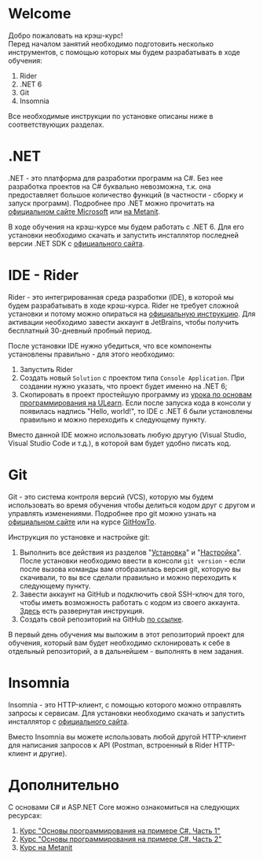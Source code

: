 # Welcome
Добро пожаловать на крэш-курс!  
Перед началом занятий необходимо подготовить несколько инструментов, с помощью которых мы будем разрабатывать в ходе обучения:
1. Rider
2. .NET 6
3. Git
4. Insomnia

Все необходимые инструкции по установке описаны ниже в соответствующих разделах.

# .NET
.NET - это платформа для разработки программ на C#. Без нее разработка проектов на C# буквально невозможна, т.к. она предоставляет большое количество функций (в частности - сборку и запуск программ). Подробнее про .NET можно прочитать на [официальном сайте Microsoft](https://dotnet.microsoft.com/en-us/learn/dotnet/what-is-dotnet) или [на Metanit](https://metanit.com/sharp/tutorial/1.1.php).

В ходе обучения на крэш-курсе мы будем работать с .NET 6. Для его установки необходимо скачать и запустить инсталлятор последней версии .NET SDK с [официального сайта](https://dotnet.microsoft.com/en-us/download/dotnet/6.0).

# IDE - Rider
Rider - это интегрированная среда разработки (IDE), в которой мы будем разрабатывать в ходе крэш-курса. Rider не требует сложной установки и потому можно опираться на [официальную инструкцию](https://www.jetbrains.com/help/rider/Installation_guide.html#toolbox). Для активации необходимо завести аккаунт в JetBrains, чтобы получить бесплатный 30-дневный пробный период. 

После установки IDE нужно убедиться, что все компоненты установлены правильно - для этого необходимо:
1. Запустить Rider
2. Создать новый `Solution` с проектом типа `Console Application`. При создании нужно указать, что проект будет именно на .NET 6;
2. Скопировать в проект простейшую программу из [урока по основам программирования на ULearn](https://ulearn.me/course/basicprogramming/Hello_world_70597ba7-f436-4301-816d-17dc34551bdb). 
Если после запуска кода в консоли у появилась надпись "Hello, world!", то IDE с .NET 6 были установлены правильно и можно переходить к следующему пункту.

Вместо данной IDE можно использовать любую другую (Visual Studio, Visual Studio Code и т.д.), в которой вам будет удобно писать код. 

# Git
Git - это система контроля версий (VCS), которую мы будем использовать во время обучения чтобы делиться кодом друг с другом и управлять изменениями. Подробнее про git можно узнать на [официальном сайте](https://github.com/git-guides) или на курсе [GitHowTo](https://githowto.com/ru/git_basics). 

Инструкция по установке и настройке git:
1. Выполнить все действия из разделов "[Установка](https://github.com/kontur-courses/git/blob/main/git-install-cli.md#%D1%83%D1%81%D1%82%D0%B0%D0%BD%D0%BE%D0%B2%D0%BA%D0%B0)" и "[Настройка](https://github.com/kontur-courses/git/blob/main/git-install-cli.md#%D0%BD%D0%B0%D1%81%D1%82%D1%80%D0%BE%D0%B9%D0%BA%D0%B0)". После установки необходимо ввести в консоли `git version` - если после вызова команды вам отобразилась версия git, которую вы скачивали, то вы все сделали правильно и можно переходить к следующему пункту.
2. Завести аккаунт на GitHub и подключить свой SSH-ключ для того, чтобы иметь возможность работать с кодом из своего аккаунта. [Здесь](https://github.com/kontur-courses/git/blob/main/git-install-cli.md#ssh-%D0%B4%D0%BB%D1%8F-github) есть развернутая инструкция.
3. Создать свой репозиторий на GitHub [по ссылке](https://github.com/new?name=crash-course-nsk-2024&description=My+test+repository+for+education&visibility=private).

В первый день обучения мы выложим в этот репозиторий проект для обучения, который вам будет необходимо склонировать к себе в отдельный репозиторий, а в дальнейшем - выполнять в нем задания.

# Insomnia
Insomnia - это HTTP-клиент, с помощью которого можно отправлять запросы к сервисам. Для установки необходимо скачать и запустить инсталлятор с [официального сайта](https://insomnia.rest/download).

Вместо Insomnia вы можете использовать любой другой HTTP-клиент для написания запросов к API (Postman, встроенный в Rider HTTP-клиент и другие).

# Дополнительно
С основами C# и ASP.NET Core можно ознакомиться на следующих ресурсах:
1. [Курс "Основы программирования на примере C#. Часть 1"](https://ulearn.me/Course/BasicProgramming)
2. [Курс "Основы программирования на примере C#. Часть 2"](https://ulearn.me/Course/BasicProgramming2)
3. [Курс на Metanit](https://metanit.com/sharp/)
